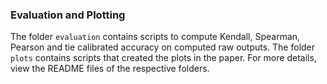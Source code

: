 ### Evaluation and Plotting
The folder `evaluation` contains scripts to compute Kendall, Spearman, Pearson and tie calibrated accuracy on computed raw outputs. The folder `plots` contains scripts that created the plots in the paper. For more details, view the README files of the respective folders.